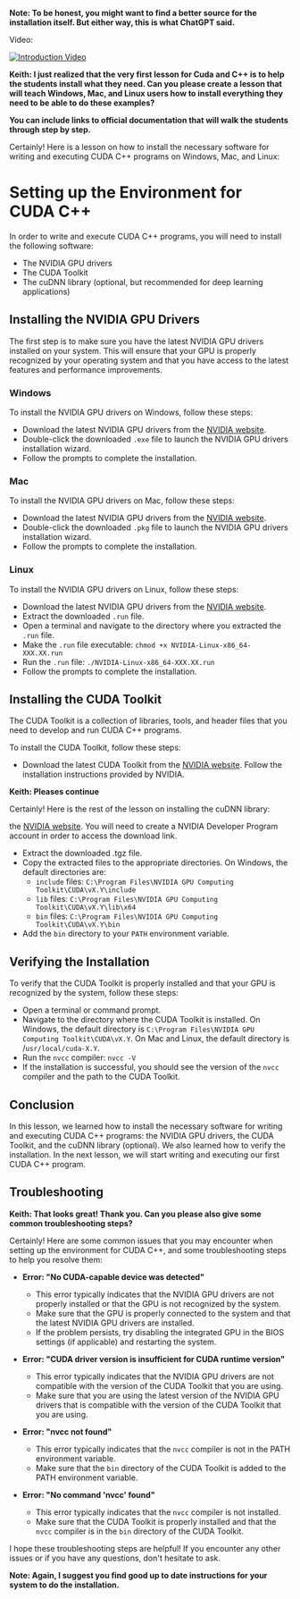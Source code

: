 **Note: To be honest, you might want to find a better source for the installation itself. But either way, this is what ChatGPT said.**

Video:

[![Introduction Video](https://img.youtube.com/vi/sOysT-gWyBo/0.jpg)](https://www.youtube.com/watch?v=sOysT-gWyBo "Introduction Video")

**Keith: I just realized that the very first lesson for Cuda and C++ is to help the students install what they need. Can you please create a lesson that will teach Windows, Mac, and Linux users how to install everything they need to be able to do these examples?**

**You can include links to official documentation that will walk the students through step by step.**

Certainly! Here is a lesson on how to install the necessary software for writing and executing CUDA C++ programs on Windows, Mac, and Linux:

# Setting up the Environment for CUDA C++

In order to write and execute CUDA C++ programs, you will need to install the following software:

- The NVIDIA GPU drivers
- The CUDA Toolkit
- The cuDNN library (optional, but recommended for deep learning applications)

## Installing the NVIDIA GPU Drivers

The first step is to make sure you have the latest NVIDIA GPU drivers installed on your system. This will ensure that your GPU is properly recognized by your operating system and that you have access to the latest features and performance improvements.

### Windows

To install the NVIDIA GPU drivers on Windows, follow these steps:

- Download the latest NVIDIA GPU drivers from the [NVIDIA website](https://www.nvidia.com/Download/index.aspx).
- Double-click the downloaded `.exe` file to launch the NVIDIA GPU drivers installation wizard.
- Follow the prompts to complete the installation.

### Mac

To install the NVIDIA GPU drivers on Mac, follow these steps:

- Download the latest NVIDIA GPU drivers from the [NVIDIA website](https://www.nvidia.com/Download/index.aspx).
- Double-click the downloaded `.pkg` file to launch the NVIDIA GPU drivers installation wizard.
- Follow the prompts to complete the installation.

### Linux

To install the NVIDIA GPU drivers on Linux, follow these steps:

- Download the latest NVIDIA GPU drivers from the [NVIDIA website](https://www.nvidia.com/Download/index.aspx).
- Extract the downloaded `.run` file.
- Open a terminal and navigate to the directory where you extracted the `.run` file.
- Make the `.run` file executable: `chmod +x NVIDIA-Linux-x86_64-XXX.XX.run`
- Run the `.run` file: `./NVIDIA-Linux-x86_64-XXX.XX.run`
- Follow the prompts to complete the installation.

## Installing the CUDA Toolkit

The CUDA Toolkit is a collection of libraries, tools, and header files that you need to develop and run CUDA C++ programs.

To install the CUDA Toolkit, follow these steps:

- Download the latest CUDA Toolkit from the [NVIDIA website](https://developer.nvidia.com/cuda-downloads).
Follow the installation instructions provided by NVIDIA.

**Keith: Pleases continue**

Certainly! Here is the rest of the lesson on installing the cuDNN library:

the [NVIDIA website](https://developer.nvidia.com/cudnn). You will need to create a NVIDIA Developer Program account in order to access the download link.
- Extract the downloaded .tgz file.
- Copy the extracted files to the appropriate directories. On Windows, the default directories are:
  - `include` files: `C:\Program Files\NVIDIA GPU Computing Toolkit\CUDA\vX.Y\include`
  - `lib` files: `C:\Program Files\NVIDIA GPU Computing Toolkit\CUDA\vX.Y\lib\x64`
  - `bin` files: `C:\Program Files\NVIDIA GPU Computing Toolkit\CUDA\vX.Y\bin`
- Add the `bin` directory to your `PATH` environment variable.

## Verifying the Installation

To verify that the CUDA Toolkit is properly installed and that your GPU is recognized by the system, follow these steps:

- Open a terminal or command prompt.
- Navigate to the directory where the CUDA Toolkit is installed. On Windows, the default directory is `C:\Program Files\NVIDIA GPU Computing Toolkit\CUDA\vX.Y`. On Mac and Linux, the default directory is /`usr/local/cuda-X.Y`.
- Run the `nvcc` compiler: `nvcc -V`
- If the installation is successful, you should see the version of the `nvcc` compiler and the path to the CUDA Toolkit.

## Conclusion

In this lesson, we learned how to install the necessary software for writing and executing CUDA C++ programs: the NVIDIA GPU drivers, the CUDA Toolkit, and the cuDNN library (optional). We also learned how to verify the installation. In the next lesson, we will start writing and executing our first CUDA C++ program.

## Troubleshooting

**Keith: That looks great! Thank you. Can you please also give some common troubleshooting steps?**

Certainly! Here are some common issues that you may encounter when setting up the environment for CUDA C++, and some troubleshooting steps to help you resolve them:

- **Error: "No CUDA-capable device was detected"**

  - This error typically indicates that the NVIDIA GPU drivers are not properly installed or that the GPU is not recognized by the system.
  - Make sure that the GPU is properly connected to the system and that the latest NVIDIA GPU drivers are installed.
  - If the problem persists, try disabling the integrated GPU in the BIOS settings (if applicable) and restarting the system.
  
- **Error: "CUDA driver version is insufficient for CUDA runtime version"**

  - This error typically indicates that the NVIDIA GPU drivers are not compatible with the version of the CUDA Toolkit that you are using.
  - Make sure that you are using the latest version of the NVIDIA GPU drivers that is compatible with the version of the CUDA Toolkit that you are using.

- **Error: "nvcc not found"**

  - This error typically indicates that the `nvcc` compiler is not in the PATH environment variable.
  - Make sure that the `bin` directory of the CUDA Toolkit is added to the PATH environment variable.

- **Error: "No command 'nvcc' found"**

  - This error typically indicates that the `nvcc` compiler is not installed.
  - Make sure that the CUDA Toolkit is properly installed and that the `nvcc` compiler is in the `bin` directory of the CUDA Toolkit.
  
I hope these troubleshooting steps are helpful! If you encounter any other issues or if you have any questions, don't hesitate to ask.

**Note: Again, I suggest you find good up to date instructions for your system to do the installation.**
